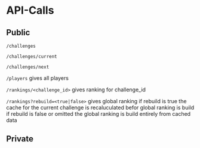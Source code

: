 # API-Calls

## Public

`/challenges`

`/challenges/current`

`/challenges/next`

`/players` gives all players

`/rankings/<challenge_id>` gives ranking for challenge_id

`/rankings?rebuild=<true|false>` gives global ranking
if rebuild is true the cache for the current challenge is recaluculated befor global ranking is build
if rebuild is false or omitted the global ranking is build entirely from cached data

## Private